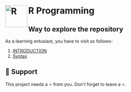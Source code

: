 # R Programming <img align="left" alt="R" width="70px" src="https://upload.wikimedia.org/wikipedia/commons/thumb/1/1b/R_logo.svg/1024px-R_logo.svg.png"/>

## Way to explore the repository
As a learning entusiast, you have to visit as follows-
1. [INTRODUCTION](/Main/INTRODUCTION.md)
2. [Syntax](/Main/Program/syntax.r)

## :pray: Support
This project needs a :star: from you. Don't forget to leave a :star:.
